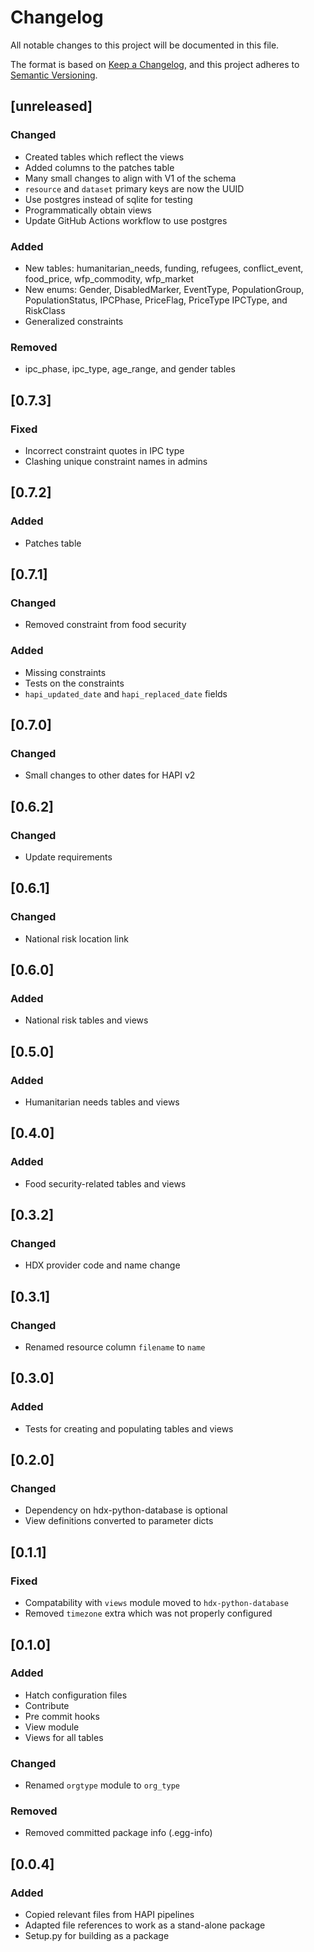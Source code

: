 # Changelog

All notable changes to this project will be documented in this file.

The format is based on [Keep a Changelog](https://keepachangelog.com/en/1.0.0/),
and this project adheres to [Semantic Versioning](https://semver.org/spec/v2.0.0.html).

## [unreleased]

### Changed

- Created tables which reflect the views
- Added columns to the patches table
- Many small changes to align with V1 of the schema
- `resource` and `dataset` primary keys are now the UUID
- Use postgres instead of sqlite for testing
- Programmatically obtain views
- Update GitHub Actions workflow to use postgres

### Added
- New tables: humanitarian\_needs, funding, refugees, conflict\_event, food\_price, wfp\_commodity, wfp\_market
- New enums: Gender, DisabledMarker, EventType, PopulationGroup, PopulationStatus, IPCPhase, PriceFlag, PriceType
  IPCType, and RiskClass
- Generalized constraints

### Removed

- ipc_phase, ipc_type, age_range, and gender tables


## [0.7.3]

### Fixed

- Incorrect constraint quotes in IPC type
- Clashing unique constraint names in admins

## [0.7.2]

### Added

- Patches table

## [0.7.1]

### Changed

- Removed constraint from food security

### Added
- Missing constraints
- Tests on the constraints
- `hapi_updated_date` and `hapi_replaced_date` fields

## [0.7.0]

### Changed

- Small changes to other dates for HAPI v2

## [0.6.2]

### Changed

- Update requirements

## [0.6.1]

### Changed

- National risk location link

## [0.6.0]

### Added

- National risk tables and views

## [0.5.0]

### Added

- Humanitarian needs tables and views

## [0.4.0]

### Added

- Food security-related tables and views

## [0.3.2]

### Changed

- HDX provider code and name change

## [0.3.1]

### Changed

- Renamed resource column `filename` to `name`

## [0.3.0]

### Added

- Tests for creating and populating tables and views

## [0.2.0]

### Changed

- Dependency on hdx-python-database is optional
- View definitions converted to parameter dicts

## [0.1.1]

### Fixed

- Compatability with `views` module moved to `hdx-python-database`
- Removed `timezone` extra which was not properly configured

## [0.1.0]

### Added

- Hatch configuration files
- Contribute
- Pre commit hooks
- View module
- Views for all tables

### Changed

- Renamed `orgtype` module to `org_type`

### Removed

- Removed committed package info (.egg-info)

## [0.0.4]

### Added

- Copied relevant files from HAPI pipelines
- Adapted file references to work as a stand-alone package
- Setup.py for building as a package
